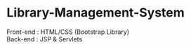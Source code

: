 # Library-Management-System

Front-end : HTML/CSS (Bootstrap Library)
<br>Back-end : JSP & Servlets
